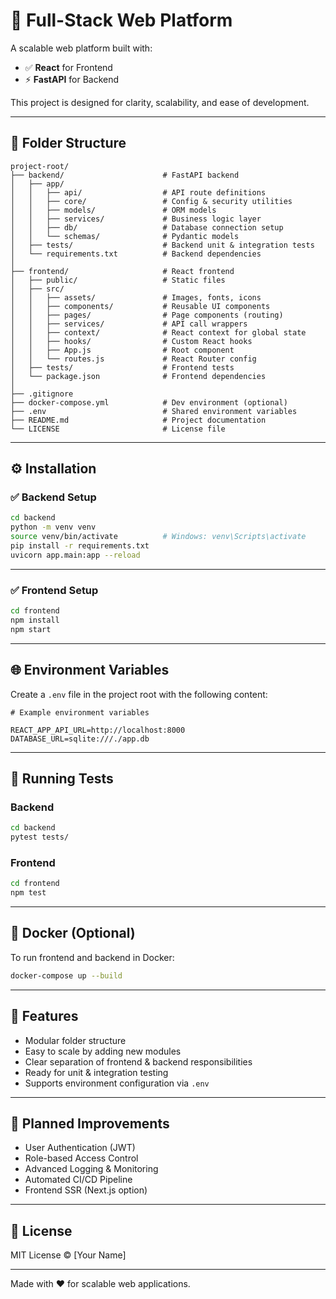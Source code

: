 
# 🚀 Full-Stack Web Platform

A scalable web platform built with:
- ✅ **React** for Frontend
- ⚡ **FastAPI** for Backend

This project is designed for clarity, scalability, and ease of development.

---

## 📁 Folder Structure

```
project-root/
├── backend/                      # FastAPI backend
│   ├── app/
│   │   ├── api/                  # API route definitions
│   │   ├── core/                 # Config & security utilities
│   │   ├── models/               # ORM models
│   │   ├── services/             # Business logic layer
│   │   ├── db/                   # Database connection setup
│   │   └── schemas/              # Pydantic models
│   ├── tests/                    # Backend unit & integration tests
│   └── requirements.txt          # Backend dependencies
│
├── frontend/                     # React frontend
│   ├── public/                   # Static files
│   ├── src/
│   │   ├── assets/               # Images, fonts, icons
│   │   ├── components/           # Reusable UI components
│   │   ├── pages/                # Page components (routing)
│   │   ├── services/             # API call wrappers
│   │   ├── context/              # React context for global state
│   │   ├── hooks/                # Custom React hooks
│   │   ├── App.js                # Root component
│   │   └── routes.js             # React Router config
│   ├── tests/                    # Frontend tests
│   └── package.json              # Frontend dependencies
│
├── .gitignore
├── docker-compose.yml            # Dev environment (optional)
├── .env                          # Shared environment variables
├── README.md                     # Project documentation
└── LICENSE                       # License file
```

---

## ⚙️ Installation

### ✅ Backend Setup

```bash
cd backend
python -m venv venv
source venv/bin/activate          # Windows: venv\Scripts\activate
pip install -r requirements.txt
uvicorn app.main:app --reload
```

---

### ✅ Frontend Setup

```bash
cd frontend
npm install
npm start
```

---

## 🌐 Environment Variables

Create a `.env` file in the project root with the following content:

```env
# Example environment variables

REACT_APP_API_URL=http://localhost:8000
DATABASE_URL=sqlite:///./app.db
```

---

## 🧪 Running Tests

### Backend

```bash
cd backend
pytest tests/
```

### Frontend

```bash
cd frontend
npm test
```

---

## 🐳 Docker (Optional)

To run frontend and backend in Docker:

```bash
docker-compose up --build
```

---

## 🚀 Features

- Modular folder structure
- Easy to scale by adding new modules
- Clear separation of frontend & backend responsibilities
- Ready for unit & integration testing
- Supports environment configuration via `.env`

---

## 🎯 Planned Improvements

- User Authentication (JWT)
- Role-based Access Control
- Advanced Logging & Monitoring
- Automated CI/CD Pipeline
- Frontend SSR (Next.js option)

---

## 📜 License

MIT License © [Your Name]

---

Made with ❤️ for scalable web applications.
